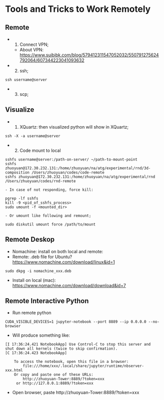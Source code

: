 # Tools and Tricks to Work Remotely

## Remote
- 1. Connect VPN;
	- About VPN: https://www.suibibk.com/blog/579412311547052032/550791275624792064/607344223041093632
- 2. ssh;
```
ssh username@server
```
- 3. scp;

## Visualize
- 1. XQuartz: then visualized python will show in XQuartz;
```
ssh -X -a username@server
```
- 2. Code mount to local
```
sshfs username@server:/path-on-server/ ~/path-to-mount-point
sshfs zhuoyuan@172.30.232.131:/home/zhuoyuan/na/atg/experimental/rnd/3d-composition /Users/zhuoyuan/codes/code-remote
sshfs zhuoyuan@172.30.232.131:/home/zhuoyuan/na/atg/experimental/rnd /Users/zhuoyuan/codes/rnd-remote
```
	- In case of not responding, force kill:
```
pgrep -lf sshfs
kill -9 <pid_of_sshfs_process>
sudo umount -f <mounted_dir>
```
	- Or umount like following and remount;
```
sudo diskutil umount force /path/to/mount
```

## Remote Deskop
- Nomachine: install on both local and remote:
- Remote: .deb file for Ubuntu? https://www.nomachine.com/download/linux&id=1
```
sudo dkpg -i nomachine_xxx.deb
```
- Install on local (mac): https://www.nomachine.com/download/download&id=7

## Remote Interactive Python
- Run remote python
```
CUDA_VISIBLE_DEVICES=1 jupyter-notebook --port 8889 --ip 0.0.0.0 --no-browser
```
- Will produce something like:
```
[I 17:36:24.421 NotebookApp] Use Control-C to stop this server and shut down all kernels (twice to skip confirmation).
[C 17:36:24.423 NotebookApp] 
    
    To access the notebook, open this file in a browser:
        file:///home/xxx/.local/share/jupyter/runtime/nbserver-xxx.html
    Or copy and paste one of these URLs:
        http://zhuoyuan-Tower:8889/?token=xxx
     or http://127.0.0.1:8889/?token=xxx
```
- Open browser, paste http://zhuoyuan-Tower:8889/?token=xxx 